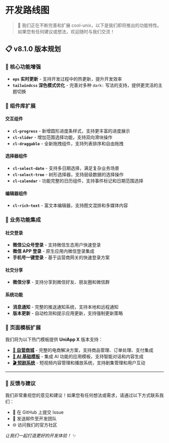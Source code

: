 # 开发路线图

> 🚀 我们正在不断完善和扩展 cool-unix，以下是我们即将推出的功能特性。如果您有任何建议或想法，欢迎随时与我们交流！

## 📋 v8.1.0 版本规划

### 🎯 核心功能增强

- **`eps` 实时更新** - 支持开发过程中的热更新，提升开发效率
- **`tailwindcss` 深色模式优化** - 完善对多种 `dark:` 写法的支持，提供更灵活的主题切换

### 🧩 组件库扩展

#### 交互组件

- **`cl-progress`** - 新增圆形进度条样式，支持更丰富的进度展示
- **`cl-slider`** - 增加范围选择功能，支持双向滑块操作
- **`cl-draggable`** - 全新拖拽组件，支持列表排序和自由拖拽

#### 选择器组件

- **`cl-select-date`** - 支持多日期选择，满足复杂业务场景
- **`cl-select-tree`** - 树形选择器，支持层级数据的选择操作
- **`cl-calendar`** - 功能完整的日历组件，支持事件标记和日期范围选择

#### 编辑器组件

- **`cl-rich-text`** - 富文本编辑器，支持图文混排和多媒体内容

### 💼 业务功能集成

#### 社交登录

- **微信公众号登录** - 支持微信生态用户快速登录
- **微信 APP 登录** - 原生应用内微信登录集成
- **手机号一键登录** - 基于运营商网关的快速登录方案

#### 社交分享

- **微信分享** - 支持分享到微信好友、朋友圈和微信群

#### 系统功能

- **消息通知** - 完整的推送通知系统，支持本地和远程通知
- **版本更新** - 自动检测和提示应用更新，支持强制更新策略

### 📱 页面模板扩展

我们将为以下热门模板提供 **UniApp X** 版本支持：

- **[🛒 自营商城](https://cool-js.com/plugin/75)** - 完整的电商解决方案，支持商品管理、订单处理、支付集成
- **[🤖 AI 基础模板](https://cool-js.com/plugin/161)** - 集成 AI 功能的应用模板，支持智能对话和内容生成
- **[🎬 短剧系统](https://cool-js.com/plugin/98)** - 短视频内容管理和播放系统，支持剧集管理和用户互动

---

### 📮 反馈与建议

我们非常重视您的意见和建议！如果您有任何想法或需求，请通过以下方式联系我们：

- 💬 在 GitHub 上提交 Issue
- 📧 发送邮件至开发团队
- 🌐 访问我们的官方社区

_让我们一起打造更好的开发体验！_ ✨
